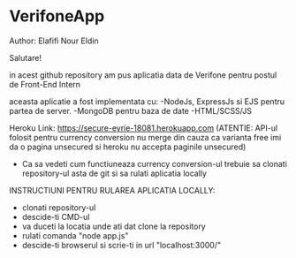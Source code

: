 # VerifoneApp

Author: Elafifi Nour Eldin

Salutare!

in acest github repository am pus aplicatia data de Verifone pentru postul de Front-End Intern

aceasta aplicatie a fost implementata cu:
  -NodeJs, ExpressJs si EJS pentru partea de server.
  -MongoDB pentru baza de date
  -HTML/SCSS/JS

Heroku Link: https://secure-eyrie-18081.herokuapp.com
(ATENTIE: API-ul folosit pentru currency conversion nu merge din cauza ca varianta free imi da o pagina unsecured si heroku nu accepta paginile unsecured)

- Ca sa vedeti cum functiuneaza currency conversion-ul trebuie sa clonati repository-ul asta de git si sa rulati aplicatia locally

INSTRUCTIUNI PENTRU RULAREA APLICATIA LOCALLY:
  - clonati repository-ul
  - descide-ti CMD-ul
  - va duceti la locatia unde ati dat clone la repository
  - rulati comanda "node app.js"
  - descide-ti browserul si scrie-ti in url "localhost:3000/"
